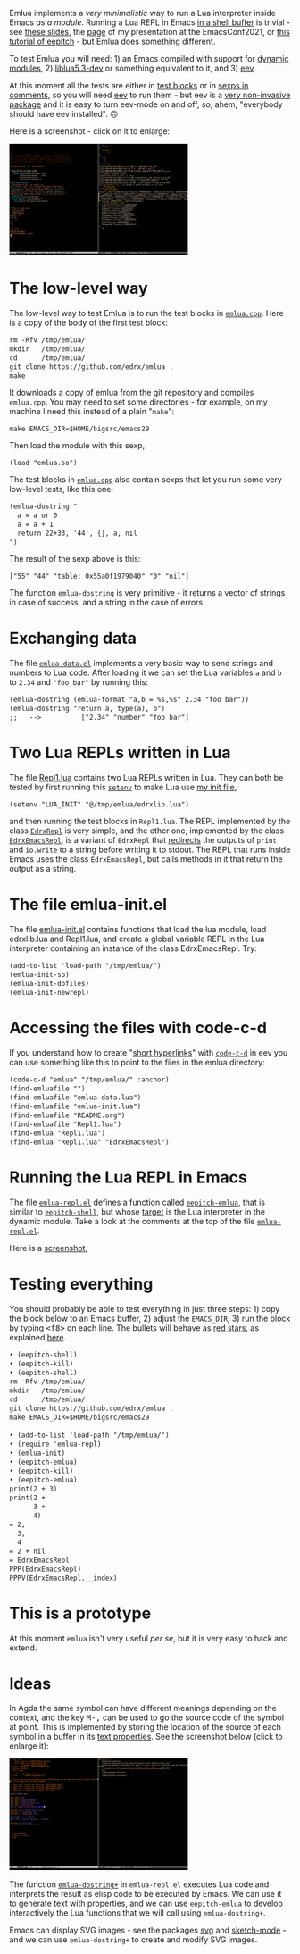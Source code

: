 Emlua implements a *very minimalistic* way to run a Lua interpreter
inside Emacs *as a module*. Running a Lua REPL in Emacs [in a shell
buffer](http://www.gnu.org/software/emacs/manual/html_node/emacs/Interactive-Shell.html) is trivial - see [these slides](http://angg.twu.net/LATEX/2021emacsconf.pdf#page=3), the [page](http://angg.twu.net/emacsconf2021.html) of my presentation at
the EmacsConf2021, or [this tutorial of eepitch](http://angg.twu.net/eev-intros/find-eev-quick-intro.html#6) - but Emlua does
something different.

To test Emlua you will need: 1) an Emacs compiled with support for
[dynamic modules](http://www.gnu.org/software/emacs/manual/html_node/elisp/Dynamic-Modules.html), 2) [liblua5.3-dev](https://packages.debian.org/bullseye/liblua5.3-dev) or something equivalent to it,
and 3) [eev](http://angg.twu.net/#eev).

At this moment all the tests are either in [test blocks](http://angg.twu.net/emacsconf2021.html) or in [sexps in
comments](http://angg.twu.net/eev-intros/find-eev-quick-intro.html#3), so you will need [eev](http://angg.twu.net/#eev) to run them - but eev is a [very
non-invasive package](http://angg.twu.net/eev-intros/find-eev-intro.html#1) and it is easy to turn eev-mode on and off, so,
ahem, "everybody should have eev installed". 🙃

Here is a screenshot - click on it to enlarge:

<a href="2022eepitch-emlua-0.png"><IMG SRC="2022eepitch-emlua-0-small.png"></a>


# The low-level way

The low-level way to test Emlua is to run the test blocks in
[`emlua.cpp`](http://angg.twu.net/emlua/emlua.cpp.html#tests-in-tmp). Here is a copy of the body of the first test block:

    rm -Rfv /tmp/emlua/
    mkdir   /tmp/emlua/
    cd      /tmp/emlua/
    git clone https://github.com/edrx/emlua .
    make

It downloads a copy of emlua from the git repository and compiles
`emlua.cpp`. You may need to set some directories - for example, on my
machine I need this instead of a plain "`make`":

    make EMACS_DIR=$HOME/bigsrc/emacs29

Then load the module with this sexp,

    (load "emlua.so")

The test blocks in [`emlua.cpp`](http://angg.twu.net/emlua/emlua.cpp.html#tests-in-tmp) also contain sexps that let you run
some very low-level tests, like this one:

    (emlua-dostring "
      a = a or 0
      a = a + 1
      return 22+33, '44', {}, a, nil
    ")

The result of the sexp above is this:

    ["55" "44" "table: 0x55a0f1979040" "0" "nil"]

The function `emlua-dostring` is very primitive - it returns a vector
of strings in case of success, and a string in the case of errors.


# Exchanging data

The file [`emlua-data.el`](http://angg.twu.net/emlua/emlua-data.el.html) implements a very basic way to send strings
and numbers to Lua code. After loading it we can set the Lua variables
`a` and `b` to `2.34` and `"foo bar"` by running this:

    (emlua-dostring (emlua-format "a,b = %s,%s" 2.34 "foo bar"))
    (emlua-dostring "return a, type(a), b")
    ;;   -->          ["2.34" "number" "foo bar"]


# Two Lua REPLs written in Lua

The file [Repl1.lua](http://angg.twu.net/emlua/Repl1.lua.html) contains two Lua REPLs written in Lua. They can
both be tested by first running this [`setenv`](http://www.gnu.org/software/emacs/manual/html_node/emacs/Environment.html) to make Lua use [my init
file](http://angg.twu.net/emlua/edrxlib.lua.html),

    (setenv "LUA_INIT" "@/tmp/emlua/edrxlib.lua")

and then running the test blocks in `Repl1.lua`. The REPL implemented
by the class [`EdrxRepl`](http://angg.twu.net/emlua/Repl1.lua.html#EdrxRepl) is very simple, and the other one, implemented
by the class [`EdrxEmacsRepl`](http://angg.twu.net/emlua/Repl1.lua.html#EdrxEmacsRepl), is a variant of `EdrxRepl` that
[redirects](http://angg.twu.net/emlua/Repl1.lua.html#WithFakePrint) the outputs of `print` and `io.write` to a string before
writing it to stdout. The REPL that runs inside Emacs uses the class
`EdrxEmacsRepl`, but calls methods in it that return the output as a
string.


# The file emlua-init.el

The file [emlua-init.el](http://angg.twu.net/emlua/emlua-init.el.html) contains functions that load the lua module,
load edrxlib.lua and Repl1.lua, and create a global variable REPL in
the Lua interpreter containing an instance of the class EdrxEmacsRepl.
Try:

    (add-to-list 'load-path "/tmp/emlua/")
    (emlua-init-so)
    (emlua-init-dofiles)
    (emlua-init-newrepl)


# Accessing the files with code-c-d

If you understand how to create "[short hyperlinks](http://angg.twu.net/eev-intros/find-eev-quick-intro.html#9)" with [`code-c-d`](http://angg.twu.net/eev-intros/find-eev-quick-intro.html#9.1) in
eev you can use something like this to point to the files in the emlua
directory:

    (code-c-d "emlua" "/tmp/emlua/" :anchor)
    (find-emluafile "")
    (find-emluafile "emlua-data.lua")
    (find-emluafile "emlua-init.lua")
    (find-emluafile "README.org")
    (find-emluafile "Repl1.lua")
    (find-emlua "Repl1.lua")
    (find-emlua "Repl1.lua" "EdrxEmacsRepl")


# Running the Lua REPL in Emacs

The file [`emlua-repl.el`](http://angg.twu.net/emlua/emlua-repl.el.html) defines a function called [`eepitch-emlua`](http://angg.twu.net/emlua/emlua-repl.el.html#eepitch-emlua),
that is similar to [`eepitch-shell`](http://angg.twu.net/eev-intros/find-eev-quick-intro.html#6), but whose [target](http://angg.twu.net/eev-intros/find-eev-quick-intro.html#6.2) is the Lua
interpreter in the dynamic module. Take a look at the comments at the
top of the file [`emlua-repl.el`](http://angg.twu.net/emlua/emlua-repl.el.html).

Here is a [screenshot](http://angg.twu.net/IMAGES/2022eepitch-emlua-0.png),


# Testing everything

You should probably be able to test everything in just three steps: 1)
copy the block below to an Emacs buffer, 2) adjust the `EMACS_DIR`, 3)
run the block by typing <kbd>&lt;f8&gt;</kbd> on each line.
The bullets will behave as [red stars](http://angg.twu.net/eev-intros/find-eev-quick-intro.html#6.1), as explained [here](http://angg.twu.net/2020-list-packages-eev-nav.html#f8).

    • (eepitch-shell)
    • (eepitch-kill)
    • (eepitch-shell)
    rm -Rfv /tmp/emlua/
    mkdir   /tmp/emlua/
    cd      /tmp/emlua/
    git clone https://github.com/edrx/emlua .
    make EMACS_DIR=$HOME/bigsrc/emacs29
    
    • (add-to-list 'load-path "/tmp/emlua/")
    • (require 'emlua-repl)
    • (emlua-init)
    • (eepitch-emlua)
    • (eepitch-kill)
    • (eepitch-emlua)
    print(2 + 3)
    print(2 +
          3 +
          4)
    = 2,
      3,
      4
    = 2 + nil
    = EdrxEmacsRepl
    PPP(EdrxEmacsRepl)
    PPPV(EdrxEmacsRepl.__index)


# This is a prototype

At this moment `emlua` isn't very useful *per se*, but it is very easy
to hack and extend.


# Ideas

In Agda the same symbol can have different meanings depending on the
context, and the key <kbd>M-,</kbd> can be used to go the
source code of the symbol at point. This is implemented by storing the
location of the source of each symbol in a buffer in its [text
properties](http://www.gnu.org/software/emacs/manual/html_node/elisp/Text-Properties.html). See the screenshot below (click to enlarge it):

<a href="2022agda-mode-prop.png"><IMG SRC="2022agda-mode-prop-small.png"></a>

The function [`emlua-dostring+`](http://angg.twu.net/emlua/emlua-repl.el.html#emlua-dostring+) in `emlua-repl.el` executes Lua code
and interprets the result as elisp code to be executed by Emacs. We
can use it to generate text with properties, and we can use
`eepitch-emlua` to develop interactively the Lua functions that we
will call using `emlua-dostring+`.

Emacs can display SVG images - see the packages [svg](https://elpa.gnu.org/packages/svg.html) and [sketch-mode](https://github.com/dalanicolai/sketch-mode) -
and we can use `emlua-dostring+` to create and modify SVG images.

